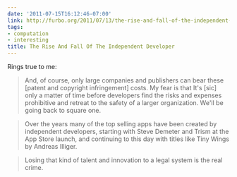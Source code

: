 ```yaml
---
date: '2011-07-15T16:12:46-07:00'
link: http://furbo.org/2011/07/13/the-rise-and-fall-of-the-independent-developer/
tags:
- computation
- interesting
title: The Rise And Fall Of The Independent Developer
---
```


Rings true to me:

>And, of course, only large companies and publishers can bear these [patent and copyright infringement] costs. My fear is that It's [sic] only a matter of time before developers find the risks and expenses prohibitive and retreat to the safety of a larger organization. We'll be going back to square one.

>Over the years many of the top selling apps have been created by independent developers, starting with Steve Demeter and Trism at the App Store launch, and continuing to this day with titles like Tiny Wings by Andreas Illiger.

>Losing that kind of talent and innovation to a legal system is the real crime.
